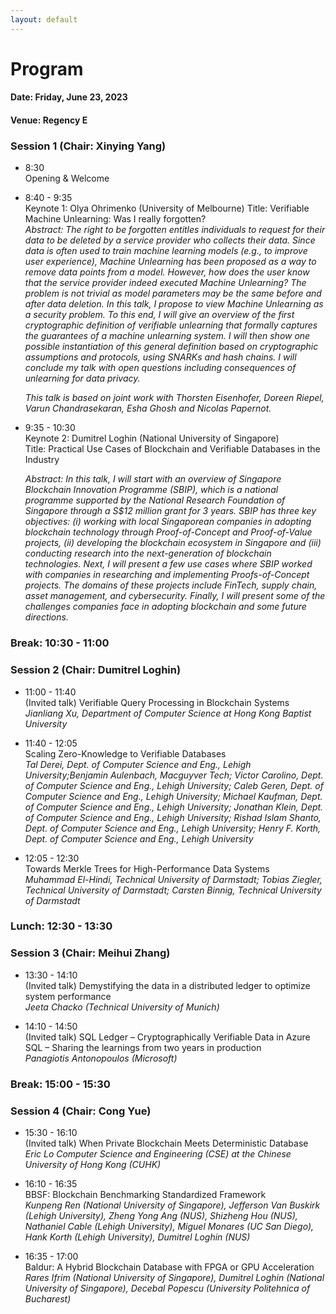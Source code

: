 ```yaml
---
layout: default 
---
```

# Program

#### Date: Friday, June 23, 2023
#### Venue: Regency E


### Session 1 (Chair: Xinying Yang) 
* 8:30      
    Opening & Welcome
* 8:40 - 9:35   
    Keynote 1: Olya Ohrimenko (University of Melbourne) 
    Title: Verifiable Machine Unlearning: Was I really forgotten?  
    *Abstract: The right to be forgotten entitles individuals to request for their data to be deleted by a service provider who collects their data. Since data is often used to train machine learning models (e.g., to improve user experience), Machine Unlearning has been proposed as a way to remove data points from a model. However, how does the user know that the service provider indeed executed Machine Unlearning? The problem is not trivial as model parameters may be the same before and after data deletion. In this talk, I propose to view Machine Unlearning as a security problem. To this end, I will give an overview of the first cryptographic definition of verifiable unlearning that formally captures the guarantees of a machine unlearning system. I will then show one possible instantiation of this general definition based on cryptographic assumptions and protocols, using SNARKs and hash chains. I will conclude my talk with open questions including consequences of unlearning for data privacy.*
    
    *This talk is based on joint work with Thorsten Eisenhofer, Doreen Riepel, Varun Chandrasekaran, Esha Ghosh and Nicolas Papernot.*
    
* 9:35 - 10:30      
    Keynote 2: Dumitrel Loghin (National University of Singapore)    
    Title: Practical Use Cases of Blockchain and Verifiable Databases in the Industry

    *Abstract: In this talk, I will start with an overview of Singapore Blockchain Innovation Programme (SBIP), which is a national programme supported by the National Research Foundation of Singapore through a S$12 million grant for 3 years. SBIP has three key objectives: (i) working with local Singaporean companies in adopting blockchain technology through Proof-of-Concept and Proof-of-Value projects, (ii) developing the blockchain ecosystem in Singapore and (iii) conducting research into the next-generation of blockchain technologies. Next, I will present a few use cases where SBIP worked with companies in researching and implementing Proofs-of-Concept projects. The domains of these projects include FinTech, supply chain, asset management, and cybersecurity. Finally, I will present some of the challenges companies face in adopting blockchain and some future directions.*

### Break: 10:30 - 11:00
### Session 2 (Chair: Dumitrel Loghin)
* 11:00 - 11:40      
    (Invited talk) Verifiable Query Processing in Blockchain Systems     
    *Jianliang Xu, Department of Computer Science at Hong Kong Baptist University*

* 11:40 - 12:05     
    Scaling Zero-Knowledge to Verifiable Databases   
    *Tal Derei, Dept. of Computer Science and Eng., Lehigh University;Benjamin Aulenbach, Macguyver Tech; Victor Carolino, Dept. of Computer Science and Eng., Lehigh University; Caleb Geren, Dept. of Computer Science and Eng., Lehigh University; Michael Kaufman, Dept. of Computer Science and Eng., Lehigh University; Jonathan Klein, Dept. of Computer Science and Eng., Lehigh University; Rishad Islam Shanto, Dept. of Computer Science and Eng., Lehigh University; Henry F. Korth, Dept. of Computer Science and Eng., Lehigh University*

* 12:05 - 12:30     
    Towards Merkle Trees for High-Performance Data Systems   
    *Muhammad El-Hindi, Technical University of Darmstadt; Tobias Ziegler, Technical University of Darmstadt; Carsten Binnig, Technical University of Darmstadt*

### Lunch: 12:30 - 13:30

### Session 3 (Chair: Meihui Zhang) 
* 13:30 - 14:10     
    (Invited talk) Demystifying the data in a distributed ledger to optimize system performance      
    *Jeeta Chacko (Technical University of Munich)*

        
* 14:10 - 14:50     
    (Invited talk) SQL Ledger – Cryptographically Verifiable Data in Azure SQL – Sharing the learnings from two years in production  
    *Panagiotis Antonopoulos (Microsoft)*

### Break: 15:00 - 15:30

### Session 4 (Chair: Cong Yue)
* 15:30 - 16:10     
    (Invited talk) When Private Blockchain Meets Deterministic Database      
    *Eric Lo  Computer Science and Engineering (CSE) at the Chinese University of Hong Kong (CUHK)*

* 16:10 - 16:35     
    BBSF: Blockchain Benchmarking Standardized Framework        
    *Kunpeng Ren (National University of Singapore), Jefferson Van Buskirk (Lehigh University), Zheng Yong Ang (NUS), Shizheng Hou (NUS), Nathaniel Cable (Lehigh University), Miguel Monares (UC San Diego), Hank Korth (Lehigh University), Dumitrel Loghin (NUS)*

* 16:35 - 17:00     
    Baldur: A Hybrid Blockchain Database with FPGA or GPU Acceleration      
    *Rares Ifrim (National University of Singapore), Dumitrel Loghin (National University of Singapore), Decebal Popescu (University Politehnica of Bucharest)* 







